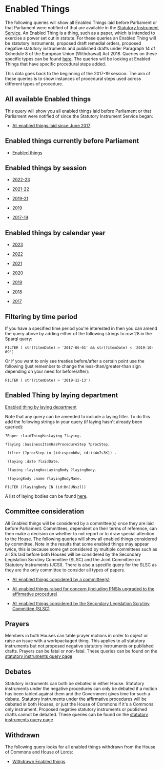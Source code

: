 # Enabled Things

The following queries will show all Enabled Things laid before Parliament or that Parliament were notified of that are available in the [Statutory Instrument Service](https://statutoryinstruments.parliament.uk/). An Enabled Thing is a thing, such as a paper, which is intended to exercise a power set out in statute. For these queries an Enabled Thing will be statutory instruments, proposed draft remedial orders, proposed negative statutory instruments and published drafts under Paragraph 14 of Schedule 8 of the European Union (Withdrawal) Act 2018. Queries on these specific types can be found [here](https://ukparliament.github.io/ontologies/procedure/meta/queries/). The queries will be looking at Enabled Things that have specific procedural steps added.

This data goes back to the beginning of the 2017-19 session. The aim of these queries is to show instances of procedural steps used across different types of procedure.


## All available Enabled things

This query will show you all enabled things laid before Parliament or that Parliament were notified of since the Statutory Instrument Service began:

* <a href="https://api.parliament.uk/s/1e35d3fd">All enabled things laid since June 2017</a>

## Enabled things currently before Parliament

* [Enabled things](https://api.parliament.uk/s/653d8877)  

## Enabled things by session

* <a href="https://api.parliament.uk/s/0dec063e">2022-23</a>

* <a href="https://api.parliament.uk/s/e32926e3">2021-22</a>

* <a href="https://api.parliament.uk/s/db648fb5">2019-21</a>

* <a href="https://api.parliament.uk/s/d037704a">2019</a>

* <a href="https://api.parliament.uk/s/b2afe854">2017-19</a>

## Enabled things by calendar year

* <a href="https://api.parliament.uk/s/fc446ac6">2023</a>

* <a href="https://api.parliament.uk/s/10eff5cd">2022</a>

* <a href="https://api.parliament.uk/s/f60179eb">2021</a>

* <a href="https://api.parliament.uk/s/2d9682cc">2020</a>

* <a href="https://api.parliament.uk/s/4fd066d8">2019</a>

* <a href="https://api.parliament.uk/s/bdf78684">2018</a>

* <a href="https://api.parliament.uk/s/d6a07b1f">2017</a>

## Filtering by time period

If you have a specified time period you're interested in then you can amend the query above by adding either of the following strings to row 28 in the Sparql query:

    FILTER ( str(?itemDate) > '2017-06-01' && str(?itemDate) < '2019-10-09') 

Or if you want to only see treaties before/after a certain point use the following (just remember to change the less-than/greater-than sign depending on your need for before/after):

    FILTER ( str(?itemDate) > '2019-12-13')
	
## Enabled Thing by laying department

[Enabled thing by laying department](layings)	

Note that any query can be amended to include a laying filter. To do this add the following strings in your query (if laying hasn't already been queried):

	?Paper :laidThingHasLaying ?laying.
	
	?laying :businessItemHasProcedureStep ?procStep.
	
	 filter (?procStep in (id:cspzmb6w, id:isWn7s3K)) .
	 
	 ?laying :date ?laidDate.
	 
	 ?laying :layingHasLayingBody ?layingBody.
	 
	 ?layingBody :name ?layingBodyName. 
	 
    FILTER (?layingBody IN (id:BnJUNszl))
	
A list of laying bodies can be found [here](https://api.parliament.uk/query/resource?uri=https%3A%2F%2Fid.parliament.uk%2Fschema%2FLayingBody). 

## Committee consideration

All Enabled things will be considered by a committee(s) once they are laid before Parliament. Committees, dependent on their terms of reference, can then make a decision on whether to not report or to draw special attention to the House. The following queries will show all enabled things considered by committee. Note in the results that some enabled things may appear twice, this is because some get considered by multiple committees such as all SIs laid before both Houses will be considered by the Secondary Legislation Scrutiny Committee (SLSC) and the Joint Committee on Statutory Instruments (JCSI). There is also a specific query for the SLSC as they are the only committee to consider all types of papers. 

* <a href="https://api.parliament.uk/s/dbd1ad7b">All enabled things considered by a committee(s)</a>

* <a href="https://api.parliament.uk/s/9ee05c4d">All enabled things raised for concern (including PNSIs upgraded to the affirmative procedure)</a>

* <a href="https://api.parliament.uk/s/b504f833">All enabled things considered by the Secondary Legislation Scrutiny Committee (SLSC)</a>

## Prayers

Members in both Houses can table prayer motions in order to object or raise an issue with a workpackaged thing. This applies to all statutory instruments but not proposed negative statutory instruments or published drafts. Prayers can be fatal or non-fatal. These queries can be found on the [statutory instruments query page](https://ukparliament.github.io/ontologies/procedure/meta/queries/instrument-types/statutory-instruments/motions)



## Debates 

Statutory instruments can both be debated in either House. Statutory instruments under the negative procedures can only be debated if a motion has been tabled against them and the Government gives time for such a debate. Statutory instruments under the affirmative procedures will be debated in both Houses, or just the House of Commons if it's a Commons only instrument. Proposed negative statutory instruments or published drafts cannot be debated. These queries can be found on the [statutory instruments query page](https://ukparliament.github.io/ontologies/procedure/meta/queries/instrument-types/statutory-instruments/debates)


## Withdrawn 

The following query looks for all enabled things withdrawn from the House of Commons and House of Lords:

* <a href="https://api.parliament.uk/s/bd91516e">Withdrawn Enabled things</a>
